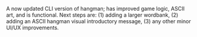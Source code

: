 A now updated CLI version of hangman; has improved game logic, ASCII art, and is functional. Next steps are: (1) adding a larger wordbank, (2) adding an ASCII hangman visual introductory message, (3) any other minor UI/UX improvements.
